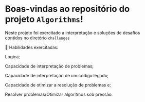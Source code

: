 # Boas-vindas ao repositório do projeto `Algorithms`!

Neste projeto foi exercitado a interpretação e soluções de desafios contidos no diretório `challenges`


🚵 Habilidades exercitadas:

Lógica;

Capacidade de interpretação de problemas;

Capacidade de interpretação de um código legado;

Capacidade de otimizar a resolução de problemas e;

Resolver problemas/Otimizar algoritmos sob pressão.